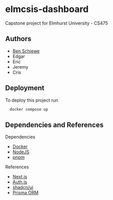# elmcsis-dashboard

Capstone project for Elmhurst University - CS475

## Authors

- [Ben Schiewe](https://www.github.com/benschiewe)
- Edgar
- Eric
- Jeremy
- Cris

## Deployment

To deploy this project run

```bash
  docker compose up
```

## Dependencies and References

Dependencies

- [Docker](https://docs.docker.com/desktop/)
- [NodeJS](https://nodejs.org/en)
- [pnpm](https://pnpm.io/installation)

References

- [Next.js](https://nextjs.org/)
- [Auth.js](https://authjs.dev/)
- [shadcn/ui](https://ui.shadcn.com/)
- [Prisma ORM](https://www.prisma.io/)